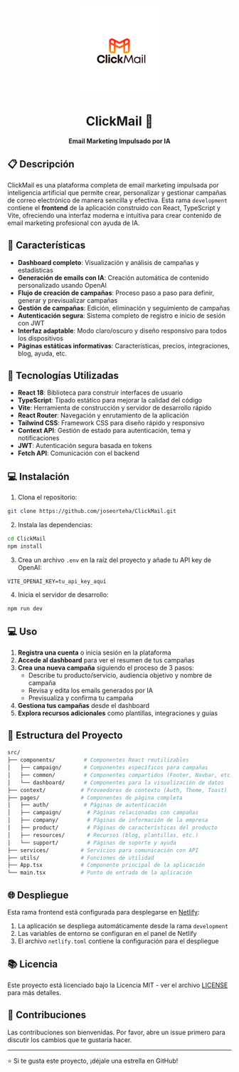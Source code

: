 <div align="center">
  <img src="./public/logo1.svg" alt="ClickMail Logo" width="200" />
  <h1>ClickMail 📧</h1>
  <p><strong>Email Marketing Impulsado por IA</strong></p>
</div>

## 📋 Descripción

ClickMail es una plataforma completa de email marketing impulsada por inteligencia artificial que permite crear, personalizar y gestionar campañas de correo electrónico de manera sencilla y efectiva. Esta rama `development` contiene el **frontend** de la aplicación construido con React, TypeScript y Vite, ofreciendo una interfaz moderna e intuitiva para crear contenido de email marketing profesional con ayuda de IA.

## 🚀 Características

- **Dashboard completo**: Visualización y análisis de campañas y estadísticas
- **Generación de emails con IA**: Creación automática de contenido personalizado usando OpenAI
- **Flujo de creación de campañas**: Proceso paso a paso para definir, generar y previsualizar campañas
- **Gestión de campañas**: Edición, eliminación y seguimiento de campañas
- **Autenticación segura**: Sistema completo de registro e inicio de sesión con JWT
- **Interfaz adaptable**: Modo claro/oscuro y diseño responsivo para todos los dispositivos
- **Páginas estáticas informativas**: Características, precios, integraciones, blog, ayuda, etc.

## 🔧️ Tecnologías Utilizadas

- **React 18**: Biblioteca para construir interfaces de usuario
- **TypeScript**: Tipado estático para mejorar la calidad del código
- **Vite**: Herramienta de construcción y servidor de desarrollo rápido
- **React Router**: Navegación y enrutamiento de la aplicación
- **Tailwind CSS**: Framework CSS para diseño rápido y responsivo
- **Context API**: Gestión de estado para autenticación, tema y notificaciones
- **JWT**: Autenticación segura basada en tokens
- **Fetch API**: Comunicación con el backend

## 💻 Instalación

1. Clona el repositorio:
```bash
git clone https://github.com/joseorteha/ClickMail.git
```

2. Instala las dependencias:
```bash
cd ClickMail
npm install
```

3. Crea un archivo `.env` en la raíz del proyecto y añade tu API key de OpenAI:
```
VITE_OPENAI_KEY=tu_api_key_aquí
```

4. Inicia el servidor de desarrollo:
```bash
npm run dev
```

## 💻 Uso

1. **Registra una cuenta** o inicia sesión en la plataforma
2. **Accede al dashboard** para ver el resumen de tus campañas
3. **Crea una nueva campaña** siguiendo el proceso de 3 pasos:
   - Describe tu producto/servicio, audiencia objetivo y nombre de campaña
   - Revisa y edita los emails generados por IA
   - Previsualiza y confirma tu campaña
4. **Gestiona tus campañas** desde el dashboard
5. **Explora recursos adicionales** como plantillas, integraciones y guías

## 📁 Estructura del Proyecto

```bash
src/
├── components/         # Componentes React reutilizables
│   ├── campaign/       # Componentes específicos para campañas
│   ├── common/         # Componentes compartidos (Footer, Navbar, etc.)
│   └── dashboard/      # Componentes para la visualización de datos
├── context/           # Proveedores de contexto (Auth, Theme, Toast)
├── pages/             # Componentes de página completa
│   ├── auth/           # Páginas de autenticación
│   ├── campaign/        # Páginas relacionadas con campañas
│   ├── company/         # Páginas de información de la empresa
│   ├── product/         # Páginas de características del producto
│   ├── resources/       # Recursos (blog, plantillas, etc.)
│   └── support/         # Páginas de soporte y ayuda
├── services/          # Servicios para comunicación con API
├── utils/             # Funciones de utilidad
├── App.tsx            # Componente principal de la aplicación
└── main.tsx           # Punto de entrada de la aplicación
```

## 🌐 Despliegue

Esta rama frontend está configurada para desplegarse en [Netlify](https://www.netlify.com/):

1. La aplicación se despliega automáticamente desde la rama `development`
2. Las variables de entorno se configuran en el panel de Netlify
3. El archivo `netlify.toml` contiene la configuración para el despliegue

## 📚 Licencia

Este proyecto está licenciado bajo la Licencia MIT - ver el archivo [LICENSE](LICENSE) para más detalles.

## 🤝 Contribuciones

Las contribuciones son bienvenidas. Por favor, abre un issue primero para discutir los cambios que te gustaría hacer.



---
⭐️ Si te gusta este proyecto, ¡déjale una estrella en GitHub!

